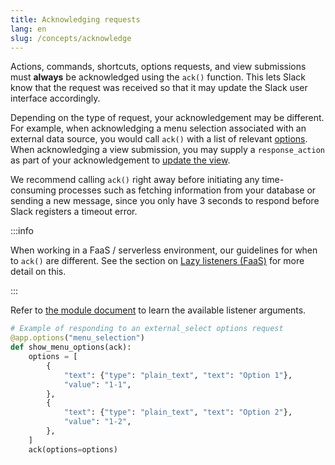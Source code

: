 ```yaml
---
title: Acknowledging requests
lang: en
slug: /concepts/acknowledge
---
```


Actions, commands, shortcuts, options requests, and view submissions must **always** be acknowledged using the `ack()` function. This lets Slack know that the request was received so that it may update the Slack user interface accordingly.

Depending on the type of request, your acknowledgement may be different. For example, when acknowledging a menu selection associated with an external data source, you would call `ack()` with a list of relevant [options](https://api.slack.com/reference/block-kit/composition-objects#option). When acknowledging a view submission, you may supply a `response_action` as part of your acknowledgement to [update the view](/concepts/view_submissions). 

We recommend calling `ack()` right away before initiating any time-consuming processes such as fetching information from your database or sending a new message, since you only have 3 seconds to respond before Slack registers a timeout error.

:::info 

When working in a FaaS / serverless environment, our guidelines for when to `ack()` are different. See the section on [Lazy listeners (FaaS)](/concepts/lazy-listeners) for more detail on this.  

:::

Refer to [the module document](https://slack.dev/bolt-python/api-docs/slack_bolt/kwargs_injection/args.html) to learn the available listener arguments.
```python
# Example of responding to an external_select options request
@app.options("menu_selection")
def show_menu_options(ack):
    options = [
        {
            "text": {"type": "plain_text", "text": "Option 1"},
            "value": "1-1",
        },
        {
            "text": {"type": "plain_text", "text": "Option 2"},
            "value": "1-2",
        },
    ]
    ack(options=options)
```
